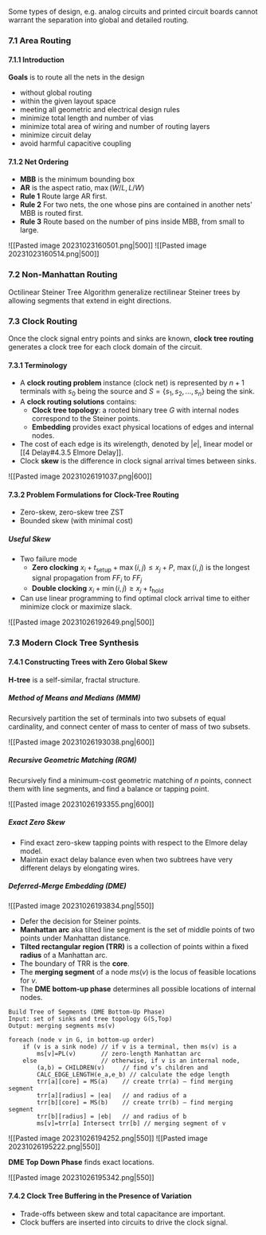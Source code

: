 Some types of design, e.g. analog circuits and printed circuit boards cannot warrant the separation into global and detailed routing.

### 7.1 Area Routing

#### 7.1.1 Introduction

**Goals** is to route all the nets in the design

* without global routing
* within the given layout space
* meeting all geometric and electrical design rules
* minimize total length and number of vias
* minimize total area of wiring and number of routing layers
* minimize circuit delay
* avoid harmful capacitive coupling

#### 7.1.2 Net Ordering

* **MBB** is the minimum bounding box
* **AR** is the aspect ratio, $\max(W/L, L/W)$
* **Rule 1** Route large AR first.
* **Rule 2** For two nets, the one whose pins are contained in another nets' MBB is routed first.
* **Rule 3** Route based on the number of pins inside MBB, from small to large.

![[Pasted image 20231023160501.png|500]]
![[Pasted image 20231023160514.png|500]]

### 7.2 Non-Manhattan Routing

Octilinear Steiner Tree Algorithm generalize rectilinear Steiner trees by allowing segments that extend in eight directions.

### 7.3 Clock Routing

Once the clock signal entry points and sinks are known, **clock tree routing** generates a clock tree for each clock domain of the circuit.

#### 7.3.1 Terminology

* A **clock routing problem** instance (clock net) is represented by $n+1$ terminals with $s_0$ being the source and $S = \{s_1, s_2, \dots, s_n\}$ being the sink.
* A **clock routing solutions** contains:
	* **Clock tree topology**: a rooted binary tree $G$ with internal nodes correspond to the Steiner points.
	* **Embedding** provides exact physical locations of edges and internal nodes.
* The cost of each edge is its wirelength, denoted by $|e|$, linear model or [[4 Delay#4.3.5 Elmore Delay]].
* Clock **skew** is the difference in clock signal arrival times between sinks.

![[Pasted image 20231026191037.png|600]]

#### 7.3.2 Problem Formulations for Clock-Tree Routing

* Zero-skew, zero-skew tree ZST
* Bounded skew (with minimal cost)

##### Useful Skew

* Two failure mode
	* **Zero clocking** $x_i + t_{\text{setup}} + \max(i,j) \leq x_j +P$, $\max(i,j)$ is the longest signal propagation from $FF_i$ to $FF_j$
	* **Double clocking** $x_i + \min(i,j) \geq x_j + t_{\text{hold}}$
* Can use linear programming to find optimal clock arrival time to either minimize clock or maximize slack.

![[Pasted image 20231026192649.png|500]]

### 7.3 Modern Clock Tree Synthesis

#### 7.4.1 Constructing Trees with Zero Global Skew

**H-tree** is a self-similar, fractal structure.

##### Method of Means and Medians (MMM)

Recursively partition the set of terminals into two subsets of equal cardinality, and connect center of mass to center of mass of two subsets.

![[Pasted image 20231026193038.png|600]]

##### Recursive Geometric Matching (RGM)

Recursively find a minimum-cost geometric matching of $n$ points, connect them with line segments, and find a balance or tapping point.

![[Pasted image 20231026193355.png|600]]

##### Exact Zero Skew

* Find exact zero-skew tapping points with respect to the Elmore delay model.
* Maintain exact delay balance even when two subtrees have very different delays by elongating wires.

##### Deferred-Merge Embedding (DME)

![[Pasted image 20231026193834.png|550]]

* Defer the decision for Steiner points.
* **Manhattan arc** aka tilted line segment is the set of middle points of two points under Manhattan distance.
* **Tilted rectangular region (TRR)** is a collection of points within a fixed **radius** of a Manhattan arc. 
* The boundary of TRR is the **core**.
* The **merging segment** of a node $ms(v)$ is the locus of feasible locations for $v$.
* The **DME bottom-up phase** determines all possible locations of internal nodes.

```algorithm
Build Tree of Segments (DME Bottom-Up Phase)
Input: set of sinks and tree topology G(S,Top)
Output: merging segments ms(v)

foreach (node v in G, in bottom-up order)
	if (v is a sink node) // if v is a terminal, then ms(v) is a
		ms[v]=PL(v)       // zero-length Manhattan arc
	else                  // otherwise, if v is an internal node,
		(a,b) = CHILDREN(v)     // find v’s children and
		CALC_EDGE_LENGTH(e_a,e_b) // calculate the edge length
		trr[a][core] = MS(a)    // create trr(a) – find merging segment
		trr[a][radius] = |ea|   // and radius of a
		trr[b][core] = MS(b)    // create trr(b) – find merging segment
		trr[b][radius] = |eb|   // and radius of b
	    ms[v]=trr[a] Intersect trr[b] // merging segment of v
```

![[Pasted image 20231026194252.png|550]]
![[Pasted image 20231026195222.png|550]]

**DME Top Down Phase** finds exact locations.

![[Pasted image 20231026195342.png|550]]

#### 7.4.2 Clock Tree Buffering in the Presence of Variation

* Trade-offs between skew and total capacitance are important.
* Clock buffers are inserted into circuits to drive the clock signal.
